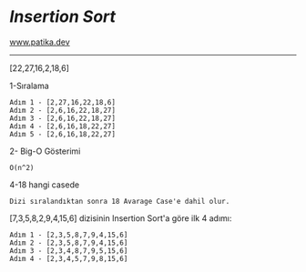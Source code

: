 # *Insertion Sort*
www.patika.dev
___
[22,27,16,2,18,6]

1-Sıralama

    Adım 1 - [2,27,16,22,18,6]
    Adım 2 - [2,6,16,22,18,27]
    Adım 3 - [2,6,16,22,18,27] 
    Adım 4 - [2,6,16,18,22,27]
    Adım 5 - [2,6,16,18,22,27]

2- Big-O Gösterimi
    
    O(n^2)

4-18 hangi casede

    Dizi sıralandıktan sonra 18 Avarage Case'e dahil olur.

[7,3,5,8,2,9,4,15,6] dizisinin Insertion Sort'a göre ilk 4 adımı:

    Adım 1 - [2,3,5,8,7,9,4,15,6]
    Adım 2 - [2,3,5,8,7,9,4,15,6]
    Adım 3 - [2,3,4,8,7,9,5,15,6]
    Adım 4 - [2,3,4,5,7,9,8,15,6]